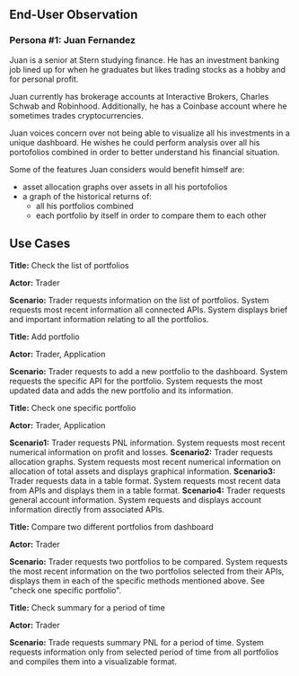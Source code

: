 ## End-User Observation
### Persona #1: Juan Fernandez

Juan is a senior at Stern studying finance. He has an investment banking job lined up for when he graduates but likes trading stocks as a hobby and for personal profit.

Juan currently has brokerage accounts at Interactive Brokers, Charles Schwab and Robinhood. Additionally, he has a Coinbase account where he sometimes trades cryptocurrencies.

Juan voices concern over not being able to visualize all his investments in a unique dashboard. He wishes he could perform analysis over all his portofolios combined in order to better understand his financial situation.

Some of the features Juan considers would benefit himself are: 
* asset allocation graphs over assets in all his portofolios
* a graph of the historical returns of:
    * all his portfolios combined
    * each portfolio by itself in order to compare them to each other


## Use Cases

**Title:** Check the list of portfolios

**Actor:** Trader

**Scenario:** Trader requests information on the list of portfolios. System requests most recent information all connected APIs. System displays brief and important information relating to all the portfolios. 



**Title:** Add portfolio

**Actor:** Trader, Application

**Scenario:** Trader requests to add a new portfolio to the dashboard. System requests the specific API for the portfolio. System requests the most updated data and adds the new portfolio and its information.



**Title:** Check one specific portfolio

**Actor:** Trader, Application

**Scenario1:**  Trader requests PNL information. System requests most recent numerical information on profit and losses.
**Scenario2:**  Trader requests allocation graphs. System requests most recent numerical information on allocation of total assets and displays graphical information.
**Scenario3:**  Trader requests data in a table format. System requests most recent data from APIs and displays them in a table format.
**Scenario4:**  Trader requests general account information. System requests and displays account information directly from associated APIs.



**Title:** Compare two different portfolios from dashboard

**Actor:** Trader

**Scenario:** Trader requests two portfolios to be compared. System requests the most recent information on the two portfolios selected from their APIs, displays them in each of the specific methods mentioned above. See "check one specific portfolio".



**Title:** Check summary for a period of time

**Actor:** Trader 

**Scenario:** Trade requests summary PNL for a period of time. System requests information only from selected period of time from all portfolios and compiles them into a visualizable format. 
